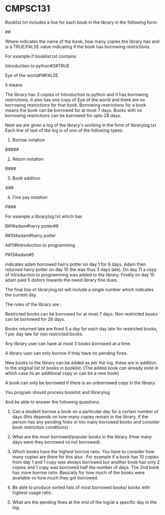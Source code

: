 # CMPSC131

Booklist.txt includes a line for each book in the library in the following form:

<book name>#<number of copies>#<restricted>

Where <book name> indicates the name of the book, <number of copies indicates> how many copies the library has and <restricted> is a TRUE/FALSE value indicating if the book has borrowing restrictions.

For example if booklist.txt contains

Introduction to python#3#TRUE

Eye of the world#1#FALSE

it means 

The library has 3 copies of Introduction to python and it has borrowing restrictions. It also has one copy of Eye of the world and there are no borrowing restrictions for that book. Borrowing restrictions for a book means the book can be borrowed for at most 7 days. Books with no borrowing restrictions can be borrowed for upto 28 days.

 

Next we are given a log of the library's working in the form of librarylog.txt . Each line of text of the log is of one of the following types:

1) Borrow notation

B#<day>#<Student Name>#<Book name>#<days borrowed for>

2) Return notation

R#<day>#<Student Name>#<Book name>

3) Book addition

A#<day>#<Book name>

4) Fine pay notation

P#<day>#<student name>#<amount>

 

For example a librarylog.txt which has

B#1#adam#harry potter#6

R#10#adam#harry potter

A#11#Introduction to programming

P#15#adam#5

 

indicates adam borrowed harry potter on day 1 for 6 days. Adam then returned harry potter on day 10 (he was thus 3 days late). On day 11 a copy of introduction to programming was added to the library. Finally on day 15 adam paid 5 dollors towards the owed library fine dues.

The final line of librarylog.txt will include a single number which indicates the current day.

The rules of the library are :

Restricted books can be borrowed for at most 7 days. Non restricted books can be borrowed for 28 days.

Books returned late are fined 5 a day for each day late for restricted books, 1 per day late for non restricted books. 

Any library user can have at most 3 books borrowed at a time.

A library user can only borrow if they have no pending fines.

New books to the library can be added as per the log, these are in addition to the original list of books in booklist. (The added book can already exist in which case its an additional copy or can be a new book)

A book can only be borrowed if there is an unborrowed copy in the library.

 

You program should process booklist and librarylog

And be able to answer the following questions.

1) Can a student borrow a book on a particular day for a certain number of days (this depends on how many copies remain in the library, if the person has any pending fines or too many borrowed books and consider book restriction conditions)

2) What are the most borrowed/popular books in the library (How many days were they borrowed vs not borrowed) .

3) Which books have the highest borrow ratio. You have to consider how many copies are there for this also . For example if a book has 10 copies from day 1 and 1 copy was always borrowed but another book has only 2 copies and 1 copy was borrowed half the number of days. The 2nd book has more borrow ratio. Basically for how much of the books were available vs how much they got borrowed.

4) Be able to produce sorted lists of most borrowed books/ books with highest usage ratio.

5) What are the pending fines at the end of the log/at a specific day in the log.
